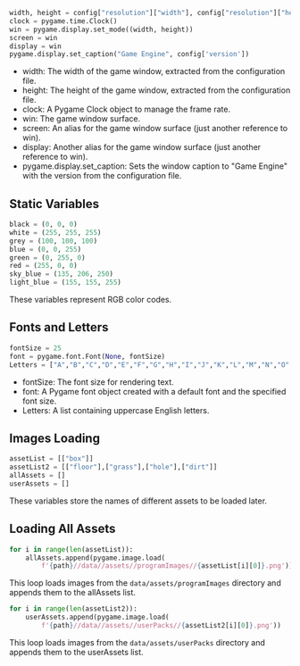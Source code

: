 

```python 
width, height = config["resolution"]["width"], config["resolution"]["height"]
clock = pygame.time.Clock()
win = pygame.display.set_mode((width, height))
screen = win
display = win
pygame.display.set_caption("Game Engine", config['version'])

```

- width: The width of the game window, extracted from the configuration file.
- height: The height of the game window, extracted from the configuration file.
- clock: A Pygame Clock object to manage the frame rate.
- win: The game window surface.
- screen: An alias for the game window surface (just another reference to win).
- display: Another alias for the game window surface (just another reference to win).
- pygame.display.set_caption: Sets the window caption to "Game Engine" with the version from the configuration file.
## Static Variables

```python 
black = (0, 0, 0)
white = (255, 255, 255)
grey = (100, 100, 100)
blue = (0, 0, 255)
green = (0, 255, 0)
red = (255, 0, 0)
sky_blue = (135, 206, 250)
light_blue = (155, 155, 255)

```
These variables represent RGB color codes.

## Fonts and Letters

```python 
fontSize = 25
font = pygame.font.Font(None, fontSize)
Letters = ["A","B","C","D","E","F","G","H","I","J","K","L","M","N","O","P","Q","R","S","T","U","V","W","X","Y","Z"]

```

- fontSize: The font size for rendering text.
- font: A Pygame font object created with a default font and the specified font size.
- Letters: A list containing uppercase English letters.
## Images Loading

```python 
assetList = [["box"]]
assetList2 = [["floor"],["grass"],["hole"],["dirt"]]
allAssets = []
userAssets = []

```

These variables store the names of different assets to be loaded later.

## Loading All Assets

```python 
for i in range(len(assetList)):
    allAssets.append(pygame.image.load(
        f'{path}//data//assets//programImages//{assetList[i][0]}.png'))

```
This loop loads images from the `data/assets/programImages` directory and appends them to the allAssets list.

```python
for i in range(len(assetList2)):
    userAssets.append(pygame.image.load(
        f'{path}//data//assets//userPacks//{assetList2[i][0]}.png'))

```

This loop loads images from the `data/assets/userPacks` directory and appends them to the userAssets list.